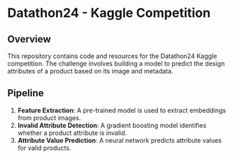 # Datathon24 - Kaggle Competition

## Overview  
This repository contains code and resources for the Datathon24 Kaggle competition. The challenge involves building a model to predict the design attributes of a product based on its image and metadata.

## Pipeline  
1. **Feature Extraction**: A pre-trained model is used to extract embeddings from product images.  
2. **Invalid Attribute Detection**: A gradient boosting model identifies whether a product attribute is invalid.  
3. **Attribute Value Prediction**: A neural network predicts attribute values for valid products.  

